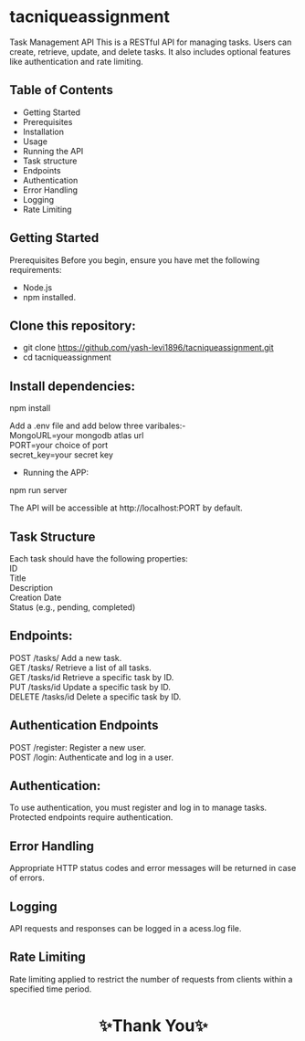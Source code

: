 # tacniqueassignment

Task Management API
This is a RESTful API for managing tasks. Users can create, retrieve, update, and delete tasks. It also includes optional features like authentication and rate limiting.

## Table of Contents
- Getting Started
- Prerequisites
- Installation
- Usage
- Running the API
- Task structure
- Endpoints
- Authentication
- Error Handling
- Logging
- Rate Limiting

## Getting Started
Prerequisites
Before you begin, ensure you have met the following requirements:
- Node.js
- npm installed.


## Clone this repository:

- git clone https://github.com/yash-levi1896/tacniqueassignment.git <br/>
- cd tacniqueassignment
## Install dependencies:

npm install <br/>

Add a .env file and add below three varibales:-<br/>
MongoURL=your mongodb atlas url <br/>
PORT=your choice of port<br/>
secret_key=your secret key<br/>
- Running the APP: <br/>

npm run server <br/>

The API will be accessible at http://localhost:PORT by default.
## Task Structure
Each task should have the following properties:<br/>
ID<br/>
Title<br/>
Description<br/>
Creation Date<br/>
Status (e.g., pending, completed)

## Endpoints:

POST /tasks/      Add a new task.<br/>
GET /tasks/       Retrieve a list of all tasks.<br/>
GET /tasks/id     Retrieve a specific task by ID.<br/>
PUT /tasks/id     Update a specific task by ID.<br/>
DELETE /tasks/id  Delete a specific task by ID.<br/>

## Authentication Endpoints 
POST /register: Register a new user.<br/>
POST /login: Authenticate and log in a user.<br/>
## Authentication:
To use authentication, you must register and log in to manage tasks. Protected endpoints require authentication.
## Error Handling
Appropriate HTTP status codes and error messages will be returned in case of errors.
## Logging 
API requests and responses can be logged in a acess.log file.
## Rate Limiting 
Rate limiting  applied to restrict the number of requests from clients within a specified time period.
<h1 align="center">✨Thank You✨</h1>